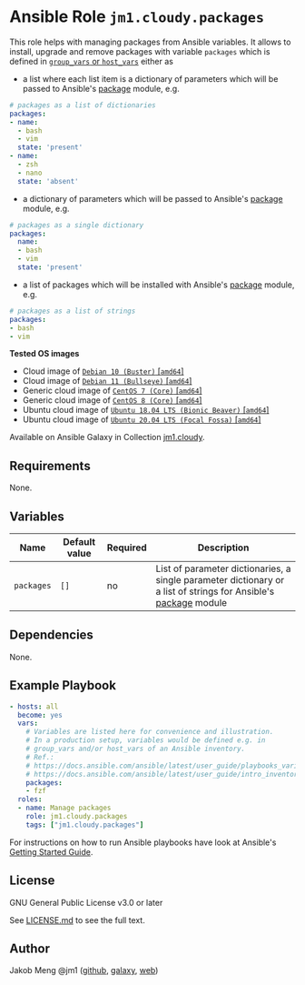 # Ansible Role `jm1.cloudy.packages`

This role helps with managing packages from Ansible variables. It allows to install, upgrade and remove packages with
variable `packages` which is defined in [`group_vars` or `host_vars`][ansible-inventory] either as

* a list where each list item is a dictionary of parameters which will be passed to Ansible's [package][
  ansible-module-package] module, e.g.

```yml
# packages as a list of dictionaries
packages:
- name:
  - bash
  - vim
  state: 'present'
- name:
  - zsh
  - nano
  state: 'absent'
```

* a dictionary of parameters which will be passed to Ansible's [package][ansible-module-package] module, e.g.

```yml
# packages as a single dictionary
packages:
  name:
  - bash
  - vim
  state: 'present'
```

* a list of packages which will be installed with Ansible's [package][ansible-module-package] module, e.g.

```yml
# packages as a list of strings
packages:
- bash
- vim
```

[ansible-inventory]: https://docs.ansible.com/ansible/latest/user_guide/intro_inventory.html
[ansible-module-package]: https://docs.ansible.com/ansible/latest/collections/ansible/builtin/package_module.html

**Tested OS images**
- Cloud image of [`Debian 10 (Buster)` \[`amd64`\]](https://cdimage.debian.org/cdimage/openstack/current/)
- Cloud image of [`Debian 11 (Bullseye)` \[`amd64`\]](https://cdimage.debian.org/images/cloud/bullseye/latest/)
- Generic cloud image of [`CentOS 7 (Core)` \[`amd64`\]](https://cloud.centos.org/centos/7/images/)
- Generic cloud image of [`CentOS 8 (Core)` \[`amd64`\]](https://cloud.centos.org/centos/8/x86_64/images/)
- Ubuntu cloud image of [`Ubuntu 18.04 LTS (Bionic Beaver)` \[`amd64`\]](https://cloud-images.ubuntu.com/bionic/current/)
- Ubuntu cloud image of [`Ubuntu 20.04 LTS (Focal Fossa)` \[`amd64`\]](https://cloud-images.ubuntu.com/focal/)

Available on Ansible Galaxy in Collection [jm1.cloudy](https://galaxy.ansible.com/jm1/cloudy).

## Requirements

None.

## Variables

| Name       | Default value | Required | Description                               |
| ---------- | ------------- | -------- | ----------------------------------------- |
| `packages` | `[]`          | no       | List of parameter dictionaries, a single parameter dictionary or a list of strings for Ansible's [package][ansible-module-package] module |

## Dependencies

None.

## Example Playbook

```yml
- hosts: all
  become: yes
  vars:
    # Variables are listed here for convenience and illustration.
    # In a production setup, variables would be defined e.g. in
    # group_vars and/or host_vars of an Ansible inventory.
    # Ref.:
    # https://docs.ansible.com/ansible/latest/user_guide/playbooks_variables.html
    # https://docs.ansible.com/ansible/latest/user_guide/intro_inventory.html
    packages:
    - fzf
  roles:
  - name: Manage packages
    role: jm1.cloudy.packages
    tags: ["jm1.cloudy.packages"]
```

For instructions on how to run Ansible playbooks have look at Ansible's
[Getting Started Guide](https://docs.ansible.com/ansible/latest/network/getting_started/first_playbook.html).

## License

GNU General Public License v3.0 or later

See [LICENSE.md](../../LICENSE.md) to see the full text.

## Author

Jakob Meng
@jm1 ([github](https://github.com/jm1), [galaxy](https://galaxy.ansible.com/jm1), [web](http://www.jakobmeng.de))
